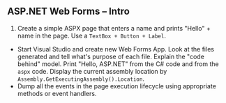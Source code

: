 ## ASP.NET Web Forms – Intro

1. Create a simple ASPX page that enters a name and prints "Hello" + name in the page. Use a `TextBox + Button + Label`.
* Start Visual Studio and create new Web Forms App. Look at the files generated and tell what's purpose of each file. Explain the "code behind" model. Print "Hello, ASP.NET" from the C# code and from the `aspx` code. Display the current assembly location by `Assembly.GetExecutingAssembly().Location`.
* Dump all the events in the page execution lifecycle using appropriate methods or event handlers.
